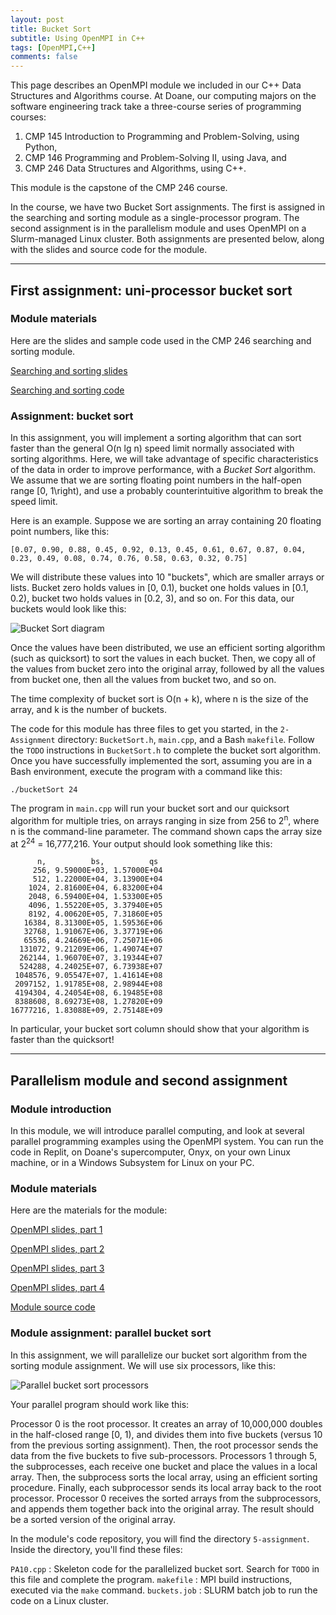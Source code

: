 ```yaml
---
layout: post
title: Bucket Sort
subtitle: Using OpenMPI in C++
tags: [OpenMPI,C++]
comments: false
---
```


This page describes an OpenMPI module we included in our C++ Data Structures and Algorithms course. At Doane, our computing majors on the software engineering track take a three-course series of programming courses:

1. CMP 145 Introduction to Programming and Problem-Solving, using Python,
2. CMP 146 Programming and Problem-Solving II, using Java, and
3. CMP 246 Data Structures and Algorithms, using C++.

This module is the capstone of the CMP 246 course.

In the course, we have two Bucket Sort assignments. The first is assigned in the searching and sorting module as a single-processor program. The second assignment is in the parallelism module and uses OpenMPI on a Slurm-managed Linux cluster. Both assignments are presented below, along with the slides and source code for the module.

---

## First assignment: uni-processor bucket sort

### Module materials

Here are the slides and sample code used in the CMP 246 searching and sorting module. 

[Searching and sorting slides](../assets/slides/searching-and-sorting.pptx)

[Searching and sorting code](../assets/code/bucket-sort-single/search-n-sort.zip)

### Assignment: bucket sort

In this assignment, you will implement a sorting algorithm that can sort faster than the general O(n lg n) speed limit normally associated with sorting algorithms. Here, we will take advantage of specific characteristics of the data in order to improve performance, with a *Bucket Sort* algorithm. We assume that we are sorting floating point numbers in the half-open range [0, 1\right), and use a probably counterintuitive algorithm to break the speed limit.

Here is an example. Suppose we are sorting an array containing 20 floating point numbers, like this:

```
[0.07, 0.90, 0.88, 0.45, 0.92, 0.13, 0.45, 0.61, 0.67, 0.87, 0.04, 0.23, 0.49, 0.08, 0.74, 0.76, 0.58, 0.63, 0.32, 0.75]
```

We will distribute these values into 10 "buckets", which are smaller arrays or lists. Bucket zero holds values in [0, 0.1), bucket one holds values in [0.1, 0.2), bucket two holds values in [0.2, 3), and so on. For this data, our buckets would look like this:

![Bucket Sort diagram](https://i.imgur.com/7kLfq3T.png)

Once the values have been distributed, we use an efficient sorting algorithm (such as quicksort) to sort the values in each bucket. Then, we copy all of the values from bucket zero into the original array, followed by all the values from bucket one, then all the values from bucket two, and so on.

The time complexity of bucket sort is O(n + k), where n is the size of the array, and k is the number of buckets.

The code for this module has three files to get you started, in the `2-Assignment` directory: `BucketSort.h`, `main.cpp`, and a Bash `makefile`. Follow the `TODO` instructions in `BucketSort.h` to complete the bucket sort algorithm. Once you have successfully implemented the sort, assuming you are in a Bash environment, execute the program with a command like this:

```
./bucketSort 24
```

The program in `main.cpp` will run your bucket sort and our quicksort algorithm for multiple tries, on arrays ranging in size from 256 to 2<sup>n</sup>, where n is the command-line parameter. The command shown caps the array size at 2<sup>24</sup> = 16,777,216. Your output should look something like this:

```
      n,          bs,          qs
     256, 9.59000E+03, 1.57000E+04
     512, 1.22000E+04, 3.13900E+04
    1024, 2.81600E+04, 6.83200E+04
    2048, 6.59400E+04, 1.53300E+05
    4096, 1.55220E+05, 3.37940E+05
    8192, 4.00620E+05, 7.31860E+05
   16384, 8.31300E+05, 1.59536E+06
   32768, 1.91067E+06, 3.37719E+06
   65536, 4.24669E+06, 7.25071E+06
  131072, 9.21209E+06, 1.49074E+07
  262144, 1.96070E+07, 3.19344E+07
  524288, 4.24025E+07, 6.73938E+07
 1048576, 9.05547E+07, 1.41614E+08
 2097152, 1.91785E+08, 2.98944E+08
 4194304, 4.24054E+08, 6.19485E+08
 8388608, 8.69273E+08, 1.27820E+09
16777216, 1.83088E+09, 2.75148E+09
```

In particular, your bucket sort column should show that your algorithm is faster than the quicksort!

---

## Parallelism module and second assignment

### Module introduction

In this module, we will introduce parallel computing, and look at several parallel programming examples using the OpenMPI system. You can run the code in Replit, on Doane's supercomputer, Onyx, on your own Linux machine, or in a Windows Subsystem for Linux on your PC. 

### Module materials 

Here are the materials for the module:

[OpenMPI slides, part 1](../assets/slides/openmpi-1.pptx)

[OpenMPI slides, part 2](../assets/slides/openmpi-2.pptx)

[OpenMPI slides, part 3](../assets/slides/openmpi-3.pptx)

[OpenMPI slides, part 4](../assets/slides/openmpi-4.pptx)

[Module source code](../assets/code/parallel-module/parallel-module.zip)

### Module assignment: parallel bucket sort

In this assignment, we will parallelize our bucket sort algorithm from the sorting module assignment. We will use six processors, like this:

![Parallel bucket sort processors](https://i.imgur.com/xUCbbJi.png)

Your parallel program should work like this:

Processor 0 is the root processor. It creates an array of 10,000,000 doubles in the half-closed range [0, 1), and divides them into five buckets (versus 10 from the previous sorting assignment). Then, the root processor sends the data from the five buckets to five sub-processors.
Processors 1 through 5, the subprocesses, each receive one bucket and place the values in a local array. Then, the subprocess sorts the local array, using an efficient sorting procedure. Finally, each subprocessor sends its local array back to the root processor.
Processor 0 receives the sorted arrays from the subprocessors, and appends them together back into the original array. The result should be a sorted version of the original array.

In the module's code repository, you will find the directory `5-assignment`. Inside the directory, you'll find these files:

`PA10.cpp` : Skeleton code for the parallelized bucket sort. Search for `TODO` in this file and complete the program.
`makefile` : MPI build instructions, executed via the `make` command.
`buckets.job` : SLURM batch job to run the code on a Linux cluster.


